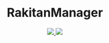 <h1 align="center">
  <br>RakitanManager<br>

</h1>

  <p align="center">
  <a target="_blank" href="https://github.com/rtaserver/RakitanManager/tree/v0.0.5-beta">
    <img src="https://img.shields.io/badge/source code-v0.0.5--beta-green.svg">
  </a>
  <a target="_blank" href="https://github.com/rtaserver/RakitanManager/releases/tag/v0.0.5-beta">
    <img src="https://img.shields.io/badge/New Release-v0.0.5--beta-orange.svg">
  </a>
  </p>